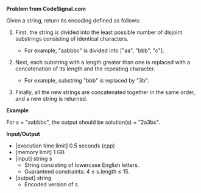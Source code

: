 **Problem from CodeSignal.com**

Given a string, return its encoding defined as follows:

1. First, the string is divided into the least possible number of disjoint substrings consisting of identical characters.
    - For example, "aabbbc" is divided into ["aa", "bbb", "c"].

2. Next, each substring with a length greater than one is replaced with a concatenation of its length and the repeating character.
    - For example, substring "bbb" is replaced by "3b".

3. Finally, all the new strings are concatenated together in the same order, and a new string is returned.

**Example**

For s = "aabbbc", the output should be
solution(s) = "2a3bc".

**Input/Output**

- [execution time limit] 0.5 seconds (cpp)
- [memory limit] 1 GB
- [input] string s
    - String consisting of lowercase English letters.
    - Guaranteed constraints: 4 ≤ s.length ≤ 15.
- [output] string
    - Encoded version of s.